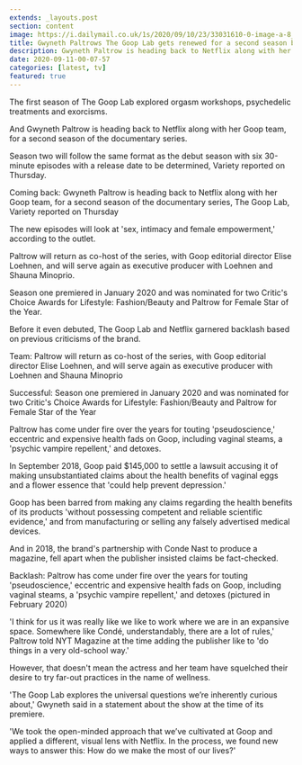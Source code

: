 ```yaml
---
extends: _layouts.post
section: content
image: https://i.dailymail.co.uk/1s/2020/09/10/23/33031610-0-image-a-8_1599778244975.jpg 
title: Gwyneth Paltrows The Goop Lab gets renewed for a second season by Netflix 
description: Gwyneth Paltrow is heading back to Netflix along with her Goop team, for a second season of the documentary series. 
date: 2020-09-11-00-07-57 
categories: [latest, tv] 
featured: true 
--- 
```

The first season of The Goop Lab explored orgasm workshops, psychedelic treatments and exorcisms. 

And Gwyneth Paltrow is heading back to Netflix along with her Goop team, for a second season of the documentary series. 

Season two will follow the same format as the debut season with six 30-minute episodes with a release date to be determined, Variety reported on Thursday. 

Coming back: Gwyneth Paltrow is heading back to Netflix along with her Goop team, for a second season of the documentary series, The Goop Lab, Variety reported on Thursday

The new episodes will look at 'sex, intimacy and female empowerment,' according to the outlet. 

Paltrow will return as co-host of the series, with Goop editorial director Elise Loehnen, and will serve again as executive producer with Loehnen and Shauna Minoprio. 

Season one premiered in January 2020 and was nominated for two Critic's Choice Awards for Lifestyle: Fashion/Beauty and Paltrow for Female Star of the Year. 

Before it even debuted, The Goop Lab and Netflix garnered backlash based on previous criticisms of the brand. 

Team: Paltrow will return as co-host of the series, with Goop editorial director Elise Loehnen, and will serve again as executive producer with Loehnen and Shauna Minoprio 

Successful: Season one premiered in January 2020 and was nominated for two Critic's Choice Awards for Lifestyle: Fashion/Beauty and Paltrow for Female Star of the Year 

Paltrow has come under fire over the years for touting 'pseudoscience,' eccentric and expensive health fads on Goop, including vaginal steams, a 'psychic vampire repellent,' and detoxes.  

In September 2018, Goop paid $145,000 to settle a lawsuit accusing it of making unsubstantiated claims about the health benefits of vaginal eggs and a flower essence that 'could help prevent depression.'  

Goop has been barred from making any claims regarding the health benefits of its products 'without possessing competent and reliable scientific evidence,' and from manufacturing or selling any falsely advertised medical devices. 

And in 2018, the brand's partnership with Conde Nast to produce a magazine, fell apart when the publisher insisted claims be fact-checked.  

Backlash: Paltrow has come under fire over the years for touting 'pseudoscience,' eccentric and expensive health fads on Goop, including vaginal steams, a 'psychic vampire repellent,' and detoxes (pictured in February 2020)

'I think for us it was really like we like to work where we are in an expansive space. Somewhere like Condé, understandably, there are a lot of rules,' Paltrow told NYT Magazine at the time adding the publisher like to 'do things in a very old-school way.'

However, that doesn't mean the actress and her team have squelched their desire to try far-out practices in the name of wellness.  

'The Goop Lab explores the universal questions we’re inherently curious about,' Gwyneth said in a statement about the show at the time of its premiere. 

'We took the open-minded approach that we’ve cultivated at Goop and applied a different, visual lens with Netflix. In the process, we found new ways to answer this: How do we make the most of our lives?' 

